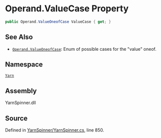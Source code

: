 <!-- This file was generated by a tool. Do not edit this file by hand. -->

# Operand.ValueCase Property


```csharp
public Operand.ValueOneofCase ValueCase { get; }
```



## See Also
* [`Operand.ValueOneofCase`](/api/csharp/yarn/operand.valueoneofcase.md): Enum of possible cases for the "value" oneof.
## Namespace
[`Yarn`](/api/csharp/yarn/README.md)

## Assembly
YarnSpinner.dll

## Source
Defined in [YarnSpinner/YarnSpinner.cs](https://github.com/YarnSpinnerTool/YarnSpinner//blob/develop/YarnSpinner/YarnSpinner.cs#L850), line 850.
